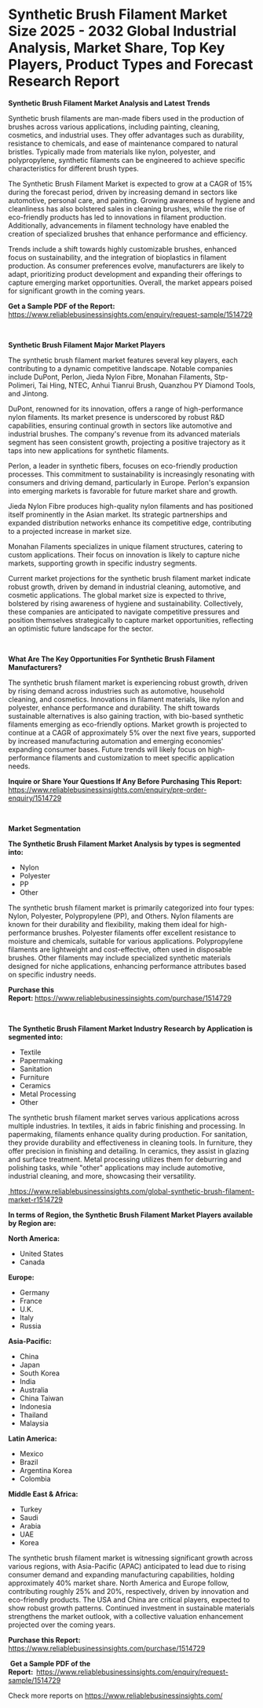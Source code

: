 <p><h1>Synthetic Brush Filament Market Size 2025 - 2032 Global Industrial Analysis, Market Share, Top Key Players, Product Types and Forecast Research Report</h1></p><p><strong>Synthetic Brush Filament Market Analysis and Latest Trends</strong></p>
<p><p>Synthetic brush filaments are man-made fibers used in the production of brushes across various applications, including painting, cleaning, cosmetics, and industrial uses. They offer advantages such as durability, resistance to chemicals, and ease of maintenance compared to natural bristles. Typically made from materials like nylon, polyester, and polypropylene, synthetic filaments can be engineered to achieve specific characteristics for different brush types.</p><p>The Synthetic Brush Filament Market is expected to grow at a CAGR of 15% during the forecast period, driven by increasing demand in sectors like automotive, personal care, and painting. Growing awareness of hygiene and cleanliness has also bolstered sales in cleaning brushes, while the rise of eco-friendly products has led to innovations in filament production. Additionally, advancements in filament technology have enabled the creation of specialized brushes that enhance performance and efficiency. </p><p>Trends include a shift towards highly customizable brushes, enhanced focus on sustainability, and the integration of bioplastics in filament production. As consumer preferences evolve, manufacturers are likely to adapt, prioritizing product development and expanding their offerings to capture emerging market opportunities. Overall, the market appears poised for significant growth in the coming years.</p></p>
<p><strong>Get a Sample PDF of the Report:&nbsp;</strong> <a href="https://www.reliablebusinessinsights.com/enquiry/request-sample/1514729?utm_campaign=84&utm_medium=2&utm_source=Github&utm_content=ia&utm_term=17012025&utm_id=synthetic-brush-filament">https://www.reliablebusinessinsights.com/enquiry/request-sample/1514729</a></p>
<p>&nbsp;</p>
<p><strong>Synthetic Brush Filament Major Market Players</strong></p>
<p><p>The synthetic brush filament market features several key players, each contributing to a dynamic competitive landscape. Notable companies include DuPont, Perlon, Jieda Nylon Fibre, Monahan Filaments, Stp-Polimeri, Tai Hing, NTEC, Anhui Tianrui Brush, Quanzhou PY Diamond Tools, and Jintong. </p><p>DuPont, renowned for its innovation, offers a range of high-performance nylon filaments. Its market presence is underscored by robust R&D capabilities, ensuring continual growth in sectors like automotive and industrial brushes. The company's revenue from its advanced materials segment has seen consistent growth, projecting a positive trajectory as it taps into new applications for synthetic filaments.</p><p>Perlon, a leader in synthetic fibers, focuses on eco-friendly production processes. This commitment to sustainability is increasingly resonating with consumers and driving demand, particularly in Europe. Perlon's expansion into emerging markets is favorable for future market share and growth.</p><p>Jieda Nylon Fibre produces high-quality nylon filaments and has positioned itself prominently in the Asian market. Its strategic partnerships and expanded distribution networks enhance its competitive edge, contributing to a projected increase in market size.</p><p>Monahan Filaments specializes in unique filament structures, catering to custom applications. Their focus on innovation is likely to capture niche markets, supporting growth in specific industry segments.</p><p>Current market projections for the synthetic brush filament market indicate robust growth, driven by demand in industrial cleaning, automotive, and cosmetic applications. The global market size is expected to thrive, bolstered by rising awareness of hygiene and sustainability. Collectively, these companies are anticipated to navigate competitive pressures and position themselves strategically to capture market opportunities, reflecting an optimistic future landscape for the sector.</p></p>
<p>&nbsp;</p>
<p><strong>What Are The Key Opportunities For Synthetic Brush Filament Manufacturers?</strong></p>
<p><p>The synthetic brush filament market is experiencing robust growth, driven by rising demand across industries such as automotive, household cleaning, and cosmetics. Innovations in filament materials, like nylon and polyester, enhance performance and durability. The shift towards sustainable alternatives is also gaining traction, with bio-based synthetic filaments emerging as eco-friendly options. Market growth is projected to continue at a CAGR of approximately 5% over the next five years, supported by increased manufacturing automation and emerging economies' expanding consumer bases. Future trends will likely focus on high-performance filaments and customization to meet specific application needs.</p></p>
<p><strong>Inquire or Share Your Questions If Any Before Purchasing This Report:</strong> <a href="https://www.reliablebusinessinsights.com/enquiry/pre-order-enquiry/1514729?utm_campaign=84&utm_medium=2&utm_source=Github&utm_content=ia&utm_term=17012025&utm_id=synthetic-brush-filament">https://www.reliablebusinessinsights.com/enquiry/pre-order-enquiry/1514729</a></p>
<p>&nbsp;</p>
<p><strong>Market Segmentation</strong></p>
<p><strong>The Synthetic Brush Filament Market Analysis by types is segmented into:</strong></p>
<p><ul><li>Nylon</li><li>Polyester</li><li>PP</li><li>Other</li></ul></p>
<p><p>The synthetic brush filament market is primarily categorized into four types: Nylon, Polyester, Polypropylene (PP), and Others. Nylon filaments are known for their durability and flexibility, making them ideal for high-performance brushes. Polyester filaments offer excellent resistance to moisture and chemicals, suitable for various applications. Polypropylene filaments are lightweight and cost-effective, often used in disposable brushes. Other filaments may include specialized synthetic materials designed for niche applications, enhancing performance attributes based on specific industry needs.</p></p>
<p><strong>Purchase this Report:&nbsp;</strong><a href="https://www.reliablebusinessinsights.com/purchase/1514729?utm_campaign=84&utm_medium=2&utm_source=Github&utm_content=ia&utm_term=17012025&utm_id=synthetic-brush-filament">https://www.reliablebusinessinsights.com/purchase/1514729</a></p>
<p>&nbsp;</p>
<p><strong>The Synthetic Brush Filament Market Industry Research by Application is segmented into:</strong></p>
<p><ul><li>Textile</li><li>Papermaking</li><li>Sanitation</li><li>Furniture</li><li>Ceramics</li><li>Metal Processing</li><li>Other</li></ul></p>
<p><p>The synthetic brush filament market serves various applications across multiple industries. In textiles, it aids in fabric finishing and processing. In papermaking, filaments enhance quality during production. For sanitation, they provide durability and effectiveness in cleaning tools. In furniture, they offer precision in finishing and detailing. In ceramics, they assist in glazing and surface treatment. Metal processing utilizes them for deburring and polishing tasks, while "other" applications may include automotive, industrial cleaning, and more, showcasing their versatility.</p></p>
<p><a href="https://www.reliablebusinessinsights.com/global-synthetic-brush-filament-market-r1514729?utm_campaign=84&utm_medium=2&utm_source=Github&utm_content=ia&utm_term=17012025&utm_id=synthetic-brush-filament">&nbsp;https://www.reliablebusinessinsights.com/global-synthetic-brush-filament-market-r1514729</a></p>
<p><strong>In terms of Region, the Synthetic Brush Filament Market Players available by Region are:</strong></p>
<p>
    <p> <strong> North America: </strong>
        <ul>
            <li>United States</li>
            <li>Canada</li>
        </ul>
        </p> 
    <p> <strong> Europe: </strong>
        <ul>
            <li>Germany</li>
            <li>France</li>
            <li>U.K.</li>
            <li>Italy</li>
            <li>Russia</li>
        </ul>
        </p> 
    <p> <strong> Asia-Pacific: </strong>
        <ul>
            <li>China</li>
            <li>Japan</li>
            <li>South Korea</li>
            <li>India</li>
            <li>Australia</li>
            <li>China Taiwan</li>
            <li>Indonesia</li>
            <li>Thailand</li>
            <li>Malaysia</li>
        </ul>
        </p> 
    <p> <strong> Latin America: </strong>
        <ul>
            <li>Mexico</li>
            <li>Brazil</li>
            <li>Argentina Korea</li>
            <li>Colombia</li>
        </ul>
        </p> 
    <p> <strong> Middle East & Africa: </strong>
        <ul>
            <li>Turkey</li>
            <li>Saudi</li>
            <li>Arabia</li>
            <li>UAE</li>
            <li>Korea</li>
        </ul>
    </p>
    </p>
<p><p>The synthetic brush filament market is witnessing significant growth across various regions, with Asia-Pacific (APAC) anticipated to lead due to rising consumer demand and expanding manufacturing capabilities, holding approximately 40% market share. North America and Europe follow, contributing roughly 25% and 20%, respectively, driven by innovation and eco-friendly products. The USA and China are critical players, expected to show robust growth patterns. Continued investment in sustainable materials strengthens the market outlook, with a collective valuation enhancement projected over the coming years.</p></p>
<p><strong>Purchase this Report: </strong><a href="https://www.reliablebusinessinsights.com/purchase/1514729?utm_campaign=84&utm_medium=2&utm_source=Github&utm_content=ia&utm_term=17012025&utm_id=synthetic-brush-filament">https://www.reliablebusinessinsights.com/purchase/1514729</a></p>
<p>&nbsp;<strong>Get a Sample PDF of the Report:&nbsp;&nbsp;</strong><a href="https://www.reliablebusinessinsights.com/enquiry/request-sample/1514729?utm_campaign=84&utm_medium=2&utm_source=Github&utm_content=ia&utm_term=17012025&utm_id=synthetic-brush-filament">https://www.reliablebusinessinsights.com/enquiry/request-sample/1514729</a></p>
<p><strong></strong></p>
<p>Check more reports on <a href="https://www.reliablebusinessinsights.com/?utm_campaign=84&utm_medium=2&utm_source=Github&utm_content=ia&utm_term=17012025&utm_id=synthetic-brush-filament">https://www.reliablebusinessinsights.com/</a></p>